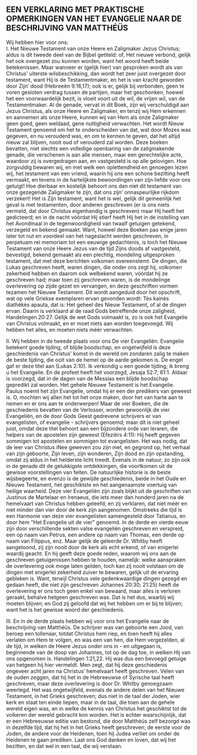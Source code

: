 ## EEN VERKLARING MET PRAKTISCHE OPMERKINGEN VAN HET EVANGELIE NAAR DE BESCHRIJVING VAN MATTHÉÜS

Wij hebben hier voor ons:  
I. Het Nieuwe Testament van onze Heere en Zaligmaker Jezus Christus; aldus is dit tweede deel van de Bijbel getiteld: of, Het nieuwe verbond, gelijk het ook overgezet zou kunnen worden, want het woord heeft beide betekenissen. Maar wanneer er (gelijk hier) van gesproken wordt als van Christus’ uiterste wilsbeschikking, dan wordt het zeer juist overgezet door testament, want Hij is de Testamentmaker, en het is van kracht geworden door Zijn’ dood (Hebreeën 9:16,17); ook is er, gelijk bij verbonden, geen te voren gesloten verdrag tussen de partijen, maar het geschonken, hoewel het een voorwaardelijk bezit, is vloeit voort uit de wil, de vrijen wil, van de Testamentmaker. Al de genade, vervat in dit Boek, zijn wij verschuldigd aan Jezus Christus, als onze Heere en Zaligmaker, en tenzij wij Hem erkennen en aannemen als onze Heere, kunnen wij van Hem als onze Zaligmaker geen goed, geen weldaad, gene nuttigheid verwachten. Het wordt Nieuw Testament genoemd om het te onderscheiden van dat, wat door Mozes was gegeven, en nu verouderd was, en om te kennen te geven, dat het altijd nieuw zal blijven, nooit oud of verouderd zal worden. Deze boeken bevatten, niet slechts een volledige openbaring van de zaligmakende genade, die verschenen is aan alle mensen, maar een gerechtelijke acte, waardoor zij is overgedragen aan, en vastgesteld is op alle gelovigen. Hoe zorgvuldig bewaren wij, en met welk een oplettendheid en genoegen lezen wij, het testament van een vriend, waarin hij ons een schone bezitting heeft vermaakt, en tevens in de hartelijkste bewoordingen van zijn liefde voor ons getuigt! Hoe dierbaar en kostelijk behoort ons dan niet dit testament van onze gezegende Zaligmaker te zijn, dat ons zijn’ onnaspeurlijke rijkdom verzekert! Het is Zijn testament, want het is wel, gelijk dit gemeenlijk het geval is met testamenten, door anderen geschreven (er is ons niets vermeld, dat door Christus eigenhandig is geschreven) maar Hij heeft het gedicteerd; en in de nacht vóórdat Hij stierf heeft Hij het in de instelling van het Avondmaal in de tegenwoordigheid van twaalf getuigen getekend, verzegeld en bekend gemaakt. Want, hoewel deze Boeken pas enige jaren later tot nut en voordeel van het nageslacht werden geschreven, in perpetuam rei memoriam tot een eeuwige gedachtenis, is toch het Nieuwe Testament van onze Heere Jezus van de tijd Zijns doods af vastgesteld, bevestigd, bekend gemaakt als een plechtig, mondeling uitgesproken testament, dat met deze berichten volkomen overeenstemt. De dingen, die Lukas geschreven heeft, waren dingen, die onder ons zegt hij, volkomen zekerheid hebben en daarom ook welbekend waren, vóórdat hij ze geschreven had; maar toen zij geschreven waren, is de mondelinge overlevering op zijde gezet en vervangen, en deze geschriften vormen tezamen het Nieuwe Testament. 
Dit wordt aangeduid door het opschrift, wat op vele Griekse exemplaren ervan gevonden wordt: Tès kainès diathèkès apauta, dat is: Het geheel des Nieuw Testament, of al de dingen ervan. Daarin is verklaard al de raad Gods betreffende onze zaligheid, Handelingen 20:27. Gelijk de wet Gods volmaakt is, zo is ook het Evangelie van Christus volmaakt, en er moet niets aan worden toegevoegd. Wij hebben het alles, en moeten niets méér verwachten. 

II. Wij hebben in de tweede plaats voor ons De vier Evangeliën. Evangelie betekent goede tijding, of blijde boodschap, en ongetwijfeld is deze geschiedenis van Christus’ komst in de wereld om zondaren zalig te maken de beste tijding, die ooit van de hemel op de aarde gekomen is. De engel gaf er deze titel aan (Lukas 2:10). Ik verkondig u een goede tijding; ik breng u het Evangelie. En de profeet heeft het voorzegd, Jesaja 52:7; 61:1. Aldaar is voorzegd, dat in de dagen van de Messias een blijde boodschap gepredikt zal worden. Het gehele Nieuwe Testament is het Evangelie. Paulus noemt het zijn Evangelie, omdat hij er een der predikers van geweest is. O, mochten wij allen het tot het onze maken, door het van harte aan te nemen en er ons aan te onderwerpen! Maar de vier Boeken, die de geschiedenis bevatten van de Verlosser, worden gewoonlijk de vier Evangeliën, en de door Gods Geest gedrevene schrijvers er van evangelisten, of evangelie - schrijvers genoemd; maar dit is niet geheel juist, omdat deze titel behoort aan een bijzondere orde van leraren, die helpers van de apostelen zijn geweest (Efeziërs 4:11): Hij heeft gegeven sommigen tot apostelen en sommigen tot evangelisten. Het was nodig, dat de leer van Christus iNee geweven zou zijn met, en gegrond op, het verhaal van zijn geboorte, Zijn leven, zijn wonderen, Zijn dood en zijn opstanding, omdat zij aldus in het helderste licht treedt. Evenals in de natuur, zo zijn ook in de genade dit de gelukkigste ontdekkingen, die voortkomen uit de gewisse voorstellingen van feiten. De natuurlijke historie is de beste wijsbegeerte, en evenzo is de gewijde geschiedenis, beide in het Oude en Nieuwe Testament, het geschiktste en het aangenaamste voertuig van heilige waarheid. Deze vier Evangeliën zijn zoals blijkt uit de geschriften van Justinus de Martelaar en Irenaeus, die iets meer dan honderd jaren na de hemelvaart van Christus hebben geleefd; en zij verklaren, dat niet méér en niet minder dan vier door de kerk zijn aangenomen. 
Omstreeks die tijd is een Harmonie van deze vier evangelisten samengesteld door Tatianus, en door hem "Het Evangelie uit de vier" genoemd. In de derde en vierde eeuw zijn door verschillende sekten valse evangeliën geschreven en verspreid, een op naam van Petrus, een andere op naam van Thomas, een derde op naam van Filippus, enz. 
Maar gelijk de geleerde Dr. Whitby heeft aangetoond, zij zijn nooit door de kerk als echt erkend, of van enigerlei waardij geacht. En hij geeft deze goede reden, waarom wij ons aan de geschreven getuigenissen hebben te houden, namelijk: welke aanspraken de overlevering ook moge laten gelden, toch kan zij nooit volstaan om de dingen met enigerlei zekerheid zuiver te bewaren, gelijk uit de ervaring gebleken is. Want, terwijl Christus vele gedenkwaardige dingen gezegd en gedaan heeft, die niet zijn geschreven Johannes 20:30; 21:25) heeft de overlevering er ons toch geen enkel van bewaard, maar alles is verloren geraakt, behalve hetgeen geschreven was. Dat is het dus, waarbij wij moeten blijven; en God zij geloofd dat wij het hebben om er bij te blijven; want het is het gewisse woord der geschiedenis. 

III. En in de derde plaats hebben wij voor ons het Evangelie naar de beschrijving van Matthéüs. De schrijver was van geboorte een Jood, van beroep een tollenaar, totdat Christus hem riep, en toen heeft hij alles verlaten om Hem te volgen, en was een van hen, die Hem vergezelden, al de tijd, in welken de Heere Jezus onder ons in - en uitgegaan is, beginnende van de doop van Johannes, tot op de dag toe, in welken Hij van ons opgenomen is. Handelingen 1:21,22. Hij was dus een bevoegd getuige van hetgeen hij hier vermeldt. Men zegt, dat hij deze geschiedenis ongeveer acht jaren na Christus’ hemelvaart heeft geschreven. Velen van de ouden zeggen, dat hij het in de Hebreeuwse of Syrische taal heeft geschreven, maar deze overlevering is door Dr. Whitby genoegzaam weerlegd. 
Het was ongetwijfeld, evenals de andere delen van het Nieuwe Testament, in het Grieks geschreven; dus niet in de taal der Joden, wier kerk en staat ten einde liepen, maar in de taal, die toen aan de gehele wereld eigen was, en in welke de kennis van Christus het geschiktst tot de volkeren der wereld gebracht kon worden. Het is echter waarschijnlijk, dat er een Hebreeuwse editie van bestond, die door Matthéüs zelf bezorgd was in dezelfde tijd, dat hij het in het Grieks heeft geschreven; de eerste voor de Joden, de andere voor de Heidenen, toen hij Judea verliet om onder de Heidenen te gaan prediken. Laat ons God danken en loven, dat wij het bezitten, en dat wel in een taal, die wij verstaan. 

